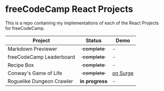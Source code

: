 # freeCodeCamp React Projects

This is a repo containing my implementations of each of the React Projects for freeCodeCamp.

Project | Status | Demo
--- | :---: | ---
Markdown Previewer | ~~&nbsp;complete&nbsp;~~ | -
freeCodeCamp Leaderboard | ~~&nbsp;complete&nbsp;~~ | -
Recipe Box | ~~&nbsp;complete&nbsp;~~ | -
Conway's Game of Life | ~~&nbsp;complete&nbsp;~~ | [on Surge](http://astonishing-vest.surge.sh)
Roguelike Dungeon Crawler | **in progress** | -

